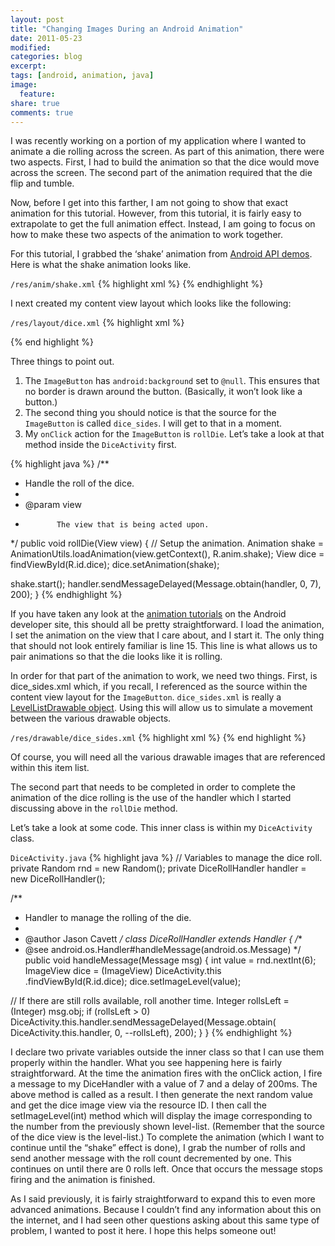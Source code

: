 ```yaml
---
layout: post
title: "Changing Images During an Android Animation"
date: 2011-05-23
modified:
categories: blog
excerpt:
tags: [android, animation, java]
image:
  feature:
share: true
comments: true
---
```

I was recently working on a portion of my application where I wanted to animate a die rolling across the screen. As part of this animation, there were two aspects. First, I had to build the animation so that the dice would move across the screen. The second part of the animation required that the die flip and tumble.

Now, before I get into this farther, I am not going to show that exact animation for this tutorial. However, from this tutorial, it is fairly easy to extrapolate to get the full animation effect. Instead, I am going to focus on how to make these two aspects of the animation to work together.

For this tutorial, I grabbed the ‘shake’ animation from [Android API demos](http://developer.android.com/resources/samples/ApiDemos/src/com/example/android/apis/view/index.html). Here is what the shake animation looks like.

`/res/anim/shake.xml`
{% highlight xml %}
<set android:interpolator="@anim/cycle" android:shareinterpolator="true" xmlns:android="http://schemas.android.com/apk/res/android">
 <translate android:duration="2000" android:fromxdelta="-5" android:toxdelta="5">
</translate></set>
{% endhighlight %}

I next created my content view layout which looks like the following:

`/res/layout/dice.xml`
{% highlight xml %}
<?xml version="1.0" encoding="UTF-8"?>
<RelativeLayout xmlns:android="http://schemas.android.com/apk/res/android"
 android:layout_width="fill_parent" android:layout_height="fill_parent"
 android:gravity="top|right" android:hapticFeedbackEnabled="true">
 <ImageView android:id="@+id/background"
  android:layout_height="fill_parent" android:layout_width="fill_parent"
  android:scaleType="fitXY" />
 <ImageButton android:id="@+id/dice" android:clickable="true"
  android:onClick="rollDie" android:src="@drawable/dice_sides"
  android:layout_alignParentRight="true" android:layout_width="wrap_content"
  android:layout_height="wrap_content" android:background="@null" />
</RelativeLayout>
{% end highlight %}

Three things to point out.

1. The `ImageButton` has `android:background` set to `@null`. This ensures that no border is drawn around the button. (Basically, it won’t look like a button.)
2. The second thing you should notice is that the source for the `ImageButton` is called `dice_sides`. I will get to that in a moment.
3. My `onClick` action for the `ImageButton` is `rollDie`. Let’s take a look at that method inside the `DiceActivity` first.

{% highlight java %}
/**
  * Handle the roll of the dice.
  *
  * @param view
  *            The view that is being acted upon.
  */
 public void rollDie(View view) {
  // Setup the animation.
  Animation shake = AnimationUtils.loadAnimation(view.getContext(),
    R.anim.shake);
  View dice = findViewById(R.id.dice);
  dice.setAnimation(shake);

  shake.start();
  handler.sendMessageDelayed(Message.obtain(handler, 0, 7), 200);
 }
{% endhighlight %}

If you have taken any look at the [animation tutorials](http://developer.android.com/guide/topics/resources/animation-resource.html) on the Android developer site, this should all be pretty straightforward. I load the animation, I set the animation on the view that I care about, and I start it. The only thing that should not look entirely familiar is line 15. This line is what allows us to pair animations so that the die looks like it is rolling.

In order for that part of the animation to work, we need two things. First, is dice_sides.xml which, if you recall, I referenced as the source within the content view layout for the `ImageButton`. `dice_sides.xml` is really a [LevelListDrawable object](http://developer.android.com/reference/android/graphics/drawable/LevelListDrawable.html). Using this will allow us to simulate a movement between the various drawable objects.

`/res/drawable/dice_sides.xml`
{% highlight xml %}
<level-list xmlns:android="http://schemas.android.com/apk/res/android">
    <item android:maxLevel="0" android:drawable="@drawable/dice_1" />
    <item android:maxLevel="1" android:drawable="@drawable/dice_2" />
    <item android:maxLevel="2" android:drawable="@drawable/dice_3" />
    <item android:maxLevel="3" android:drawable="@drawable/dice_4" />
    <item android:maxLevel="4" android:drawable="@drawable/dice_5" />
    <item android:maxLevel="5" android:drawable="@drawable/dice_6" />
</level-list>
{% end highlight %}

Of course, you will need all the various drawable images that are referenced within this item list.

The second part that needs to be completed in order to complete the animation of the dice rolling is the use of the handler which I started discussing above in the `rollDie` method.

Let’s take a look at some code. This inner class is within my `DiceActivity` class.

`DiceActivity.java`
{% highlight java %}
// Variables to manage the dice roll.
private Random rnd = new Random();
private DiceRollHandler handler = new DiceRollHandler();

/**
 * Handler to manage the rolling of the die.
 *
 * @author Jason Cavett
 */
class DiceRollHandler extends Handler {
 /**
  * @see android.os.Handler#handleMessage(android.os.Message)
  */
 public void handleMessage(Message msg) {
  int value = rnd.nextInt(6);
  ImageView dice = (ImageView) DiceActivity.this
    .findViewById(R.id.dice);
  dice.setImageLevel(value);

  // If there are still rolls available, roll another time.
  Integer rollsLeft = (Integer) msg.obj;
  if (rollsLeft &gt; 0)
   DiceActivity.this.handler.sendMessageDelayed(Message.obtain(
     DiceActivity.this.handler, 0, --rollsLeft), 200);
 }
}
{% endhighlight %}

I declare two private variables outside the inner class so that I can use them properly within the handler. What you see happening here is fairly straightforward. At the time the animation fires with the onClick action, I fire a message to my DiceHandler with a value of 7 and a delay of 200ms. The above method is called as a result. I then generate the next random value and get the dice image view via the resource ID. I then call the setImageLevel(int) method which will display the image corresponding to the number from the previously shown level-list. (Remember that the source of the dice view is the level-list.) To complete the animation (which I want to continue until the “shake” effect is done), I grab the number of rolls and send another message with the roll count decremented by one. This continues on until there are 0 rolls left. Once that occurs the message stops firing and the animation is finished.

As I said previously, it is fairly straightforward to expand this to even more advanced animations. Because I couldn’t find any information about this on the internet, and I had seen other questions asking about this same type of problem, I wanted to post it here. I hope this helps someone out!
